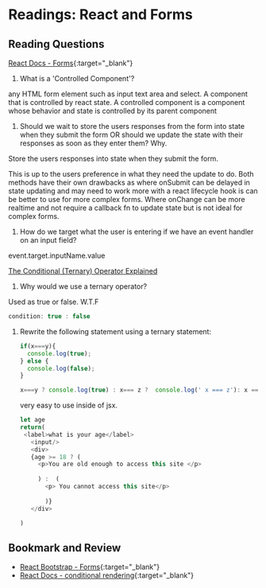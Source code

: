 # Readings: React and Forms

## Reading Questions

[React Docs - Forms](https://reactjs.org/docs/forms.html){:target="_blank"}

  1. What is a 'Controlled Component'?

  any HTML form element such as input text area and select.
  A component that is controlled by react state.
  A controlled component is a component whose behavior and state is controlled by its parent component

  1. Should we wait to store the users responses from the form into state when they submit the form OR should we update the state with their responses as soon as they enter them? Why.

  Store the users responses into state when they submit the form.

  This is up to the users preference in what they need the update to do. Both methods have their own drawbacks as where onSubmit can be delayed in state updating and may need to work more with a react lifecycle hook is can be better to use for more complex forms. Where onChange can be more realtime and not require a callback fn to update state but is not ideal for complex forms.

  1. How do we target what the user is entering if we have an event handler on an input field?

  event.target.inputName.value

[The Conditional (Ternary) Operator Explained](https://codeburst.io/javascript-the-conditional-ternary-operator-explained-cac7218beeff)

  1. Why would we use a ternary operator?

  Used as true or false.
  W.T.F  

  ```js
  condition: true : false
  ```

  1. Rewrite the following statement using a ternary statement:

     ```javascript
     if(x===y){
       console.log(true);
     } else {
       console.log(false);
     }

     x===y ? console.log(true) : x=== z ?  console.log(' x === z'): x === w ? 
     ```

     very easy to use inside of jsx.

     ```js
     let age
     return(
      <label>what is your age</label>
        <input/>
        <div>
        {age >= 18 ? (
          <p>You are old enough to access this site </p>
          
          ) :  (
            <p> You cannot access this site</p> 
            
            )}
        </div>

     )
     ```

## Bookmark and Review

- [React Bootstrap - Forms](https://react-bootstrap.github.io/forms/overview/){:target="_blank"}
- [React Docs - conditional rendering](https://reactjs.org/docs/conditional-rendering.html){:target="_blank"}
